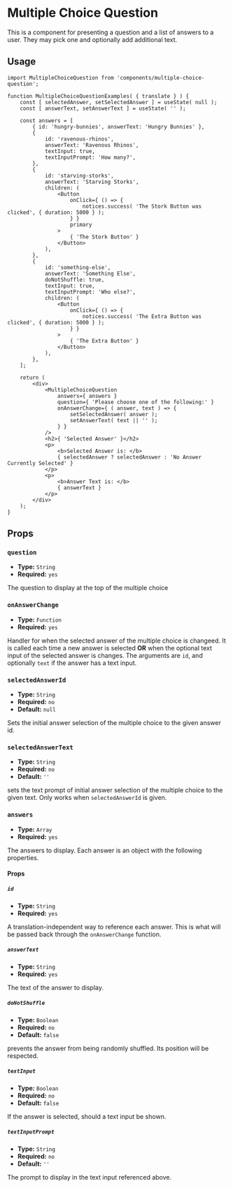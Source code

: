 # Multiple Choice Question

This is a component for presenting a question and a list of answers to a user. They may pick one and optionally add additional text.

## Usage

```es6
import MultipleChoiceQuestion from 'components/multiple-choice-question';

function MultipleChoiceQuestionExamples( { translate } ) {
	const [ selectedAnswer, setSelectedAnswer ] = useState( null );
	const [ answerText, setAnswerText ] = useState( '' );

	const answers = [
		{ id: 'hungry-bunnies', answerText: 'Hungry Bunnies' },
		{
			id: 'ravenous-rhinos',
			answerText: 'Ravenous Rhinos',
			textInput: true,
			textInputPrompt: 'How many?',
		},
		{
			id: 'starving-storks',
			answerText: 'Starving Storks',
			children: (
				<Button
					onClick={ () => {
						notices.success( 'The Stork Button was clicked', { duration: 5000 } );
					} }
					primary
				>
					{ 'The Stork Button' }
				</Button>
			),
		},
		{
			id: 'something-else',
			answerText: 'Something Else',
			doNotShuffle: true,
			textInput: true,
			textInputPrompt: 'Who else?',
			children: (
				<Button
					onClick={ () => {
						notices.success( 'The Extra Button was clicked', { duration: 5000 } );
					} }
				>
					{ 'The Extra Button' }
				</Button>
			),
		},
	];

	return (
		<div>
			<MultipleChoiceQuestion
				answers={ answers }
				question={ 'Please choose one of the following:' }
				onAnswerChange={ ( answer, text ) => {
					setSelectedAnswer( answer );
					setAnswerText( text || '' );
				} }
			/>
			<h2>{ 'Selected Answer' }</h2>
			<p>
				<b>Selected Answer is: </b>
				{ selectedAnswer ? selectedAnswer : 'No Answer Currently Selected' }
			</p>
			<p>
				<b>Answer Text is: </b>
				{ answerText }
			</p>
		</div>
	);
}
```

## Props

### `question`

- **Type:** `String`
- **Required:** `yes`

The question to display at the top of the multiple choice

### `onAnswerChange`

- **Type:** `Function`
- **Required:** `yes`

Handler for when the selected answer of the multiple choice is changeed. It is called each time a new answer is selected **OR** when the optional text input of the selected answer is changes. The arguments are `id`, and optionally `text` if the answer has a text input.

### `selectedAnswerId`

- **Type:** `String`
- **Required:** `no`
- **Default:** `null`

Sets the initial answer selection of the multiple choice to the given answer id.

### `selectedAnswerText`

- **Type:** `String`
- **Required:** `no`
- **Default:** `''`

sets the text prompt of initial answer selection of the multiple choice to the given text. Only works when `selectedAnswerId` is given.

### `answers`

- **Type:** `Array`
- **Required:** `yes`

The answers to display. Each answer is an object with the following properties.

#### Props

##### `id`

- **Type:** `String`
- **Required:** `yes`

A translation-independent way to reference each answer. This is what will be passed back through the `onAnswerChange` function.

##### `answerText`

- **Type:** `String`
- **Required:** `yes`

The text of the answer to display.

##### `doNotShuffle`

- **Type:** `Boolean`
- **Required:** `no`
- **Default:** `false`

prevents the answer from being randomly shuffled. Its position will be respected.

##### `textInput`

- **Type:** `Boolean`
- **Required:** `no`
- **Default:** `false`

If the answer is selected, should a text input be shown.

##### `textInputPrompt`

- **Type:** `String`
- **Required:** `no`
- **Default:** `''`

The prompt to display in the text input referenced above.
